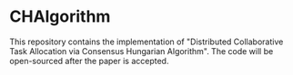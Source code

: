 # CHAlgorithm

This repository contains the implementation of "Distributed Collaborative Task Allocation via Consensus Hungarian Algorithm". 
The code will be open-sourced after the paper is accepted.
